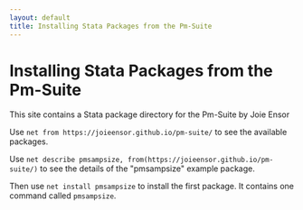 ```yaml
---
layout: default
title: Installing Stata Packages from the Pm-Suite
---
```


# Installing Stata Packages from the Pm-Suite

This site contains a Stata package directory for the Pm-Suite by Joie Ensor

Use `net from https://joieensor.github.io/pm-suite/` to see the available packages.

Use `net describe pmsampsize, from(https://joieensor.github.io/pm-suite/)` to see the details of the "pmsampsize" example package.
  
Then use `net install pmsampsize` to install the first package. It contains one command called `pmsampsize`. 
